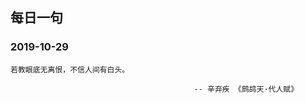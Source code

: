 ## 每日一句 

### 2019-10-29
```
若教眼底无离恨，不信人间有白头。

                                         -- 辛弃疾 《鹧鸪天·代人赋》
```
